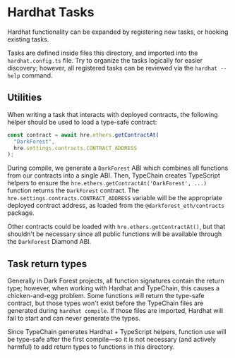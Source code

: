 # Hardhat Tasks

Hardhat functionality can be expanded by registering new tasks, or hooking existing tasks.

Tasks are defined inside files this directory, and imported into the `hardhat.config.ts` file. Try to organize the tasks logically for easier discovery; however, all registered tasks can be reviewed via the `hardhat --help` command.

## Utilities

When writing a task that interacts with deployed contracts, the following helper should be used to load a type-safe contract:

```ts
const contract = await hre.ethers.getContractAt(
  "DarkForest",
  hre.settings.contracts.CONTRACT_ADDRESS
);
```

During compile, we generate a `DarkForest` ABI which combines all functions from our contracts into a single ABI. Then, TypeChain creates TypeScript helpers to ensure the `hre.ethers.getContractAt('DarkForest', ...)` function returns the `DarkForest` contract. The `hre.settings.contracts.CONTRACT_ADDRESS` variable will be the appropriate deployed contract address, as loaded from the `@darkforest_eth/contracts` package.

Other contracts could be loaded with `hre.ethers.getContractAt()`, but that shouldn't be necessary since all public functions will be available through the `DarkForest` Diamond ABI.

## Task return types

Generally in Dark Forest projects, all function signatures contain the return type; however, when working with Hardhat and TypeChain, this causes a chicken-and-egg problem. Some functions will return the type-safe contract, but those types won't exist before the TypeChain files are generated during `hardhat compile`. If those files are imported, Hardhat will fail to start and can never generate the types.

Since TypeChain generates Hardhat + TypeScript helpers, function use will be type-safe after the first compile—so it is not necessary (and actively harmful) to add return types to functions in this directory.

